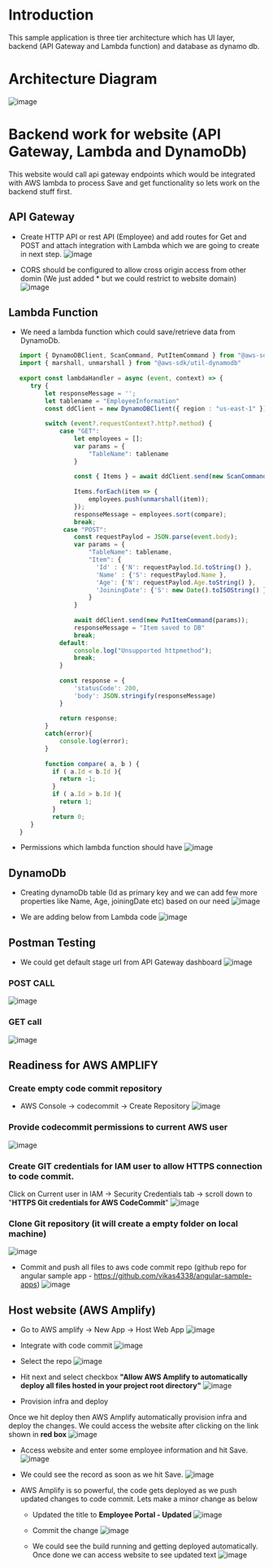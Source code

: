 # Introduction
This sample application is three tier architecture which has UI layer, backend (API Gateway and Lambda function) and database as dynamo db. 

# Architecture Diagram
![image](https://github.com/vikas4338/cloud-stuff/assets/13362154/4f2f3421-c29f-4ed8-a3d7-a52d3f8cccde)

# Backend work for website (API Gateway, Lambda and DynamoDb)
This website would call api gateway endpoints which would be integrated with AWS lambda to process Save and get functionality so lets work on the backend stuff first.

## API Gateway
- Create HTTP API or rest API (Employee) and add routes for Get and POST and attach integration with Lambda which we are going to create in next step.
  ![image](https://github.com/vikas4338/cloud-stuff/assets/13362154/b400e7d1-d344-4b19-8ab1-691beaa6e19f)

- CORS should be configured to allow cross origin access from other domin (We just added * but we could restrict to website domain)
  ![image](https://github.com/vikas4338/cloud-stuff/assets/13362154/839dfe1e-d53e-411f-9194-1e52cc1a2587)

## Lambda Function
- We need a lambda function which could save/retrieve data from DynamoDb. 

```typescript
   import { DynamoDBClient, ScanCommand, PutItemCommand } from "@aws-sdk/client-dynamodb"
   import { marshall, unmarshall } from "@aws-sdk/util-dynamodb"
  
   export const lambdaHandler = async (event, context) => {
      try {
          let responseMessage = '';
          let tablename = "EmployeeInformation"
          const ddClient = new DynamoDBClient({ region : "us-east-1" }); 
          
          switch (event?.requestContext?.http?.method) {
              case "GET":
                  let employees = [];
                  var params = {
                      "TableName": tablename
                  }
  
                  const { Items } = await ddClient.send(new ScanCommand(params));
  
                  Items.forEach(item => {
                      employees.push(unmarshall(item));
                  });
                  responseMessage = employees.sort(compare);
                  break;
               case "POST":
                  const requestPaylod = JSON.parse(event.body);
                  var params = {
                      "TableName": tablename,
                      "Item": {
                        'Id' : {'N': requestPaylod.Id.toString() },
                        'Name' : {'S': requestPaylod.Name },
                        'Age': {'N': requestPaylod.Age.toString() },
                        'JoiningDate': {'S': new Date().toISOString() }
                      }
                  }
  
                  await ddClient.send(new PutItemCommand(params));
                  responseMessage = "Item saved to DB"
                  break;
              default:
                  console.log("Unsupported httpmethod");
                  break;
              }
  
              const response = {
                  'statusCode': 200,
                  'body': JSON.stringify(responseMessage)
              }
  
              return response;
          }
          catch(error){
              console.log(error);
          }
          
          function compare( a, b ) {
            if ( a.Id < b.Id ){
              return -1;
            }
            if ( a.Id > b.Id ){
              return 1;
            }
            return 0;
      }
   }
```

- Permissions which lambda function should have
  ![image](https://github.com/vikas4338/cloud-stuff/assets/13362154/1c4e8239-e240-46a5-b141-b10dc0a21e9c)

## DynamoDb

- Creating dynamoDb table (Id as primary key and we can add few more properties like Name, Age, joiningDate etc) based on our need
  ![image](https://github.com/vikas4338/cloud-stuff/assets/13362154/952ffbc2-00c2-472b-8011-352ad1ca0404)

- We are adding below from Lambda code
  ![image](https://github.com/vikas4338/cloud-stuff/assets/13362154/1501de99-4224-4217-817a-489336d7f232)

## Postman Testing
- We could get default stage url from API Gateway dashboard
![image](https://github.com/vikas4338/cloud-stuff/assets/13362154/c26d9c16-7fd7-4042-a063-aa7a46882514)

### POST CALL
![image](https://github.com/vikas4338/cloud-stuff/assets/13362154/de3fbe4f-b489-4503-a8c0-ead62482df7e)

### GET call 
![image](https://github.com/vikas4338/cloud-stuff/assets/13362154/77d343be-3bd4-469b-bcdf-449709e6c3aa)

## Readiness for AWS AMPLIFY

### Create empty code commit repository
- AWS Console -> codecommit -> Create Repository
![image](https://github.com/vikas4338/cloud-stuff/assets/13362154/068cef70-818e-4fd0-9284-47b7ceb7cf3a)

### Provide codecommit permissions to current AWS user
![image](https://github.com/vikas4338/cloud-stuff/assets/13362154/3aa56040-ef20-46bf-8a27-01f43499dbbc)

### Create GIT credentials for IAM user to allow HTTPS connection to code commit.
Click on Current user in IAM -> Security Credentials tab -> scroll down to "**HTTPS Git credentials for AWS CodeCommit**" 
![image](https://github.com/vikas4338/cloud-stuff/assets/13362154/b5fb7aa5-9ac4-471e-bf93-7f227ceb5de2)

### Clone Git repository (it will create a empty folder on local machine) 
![image](https://github.com/vikas4338/cloud-stuff/assets/13362154/4edd4d3f-cd67-48bf-be8e-e9808e41ba57)

- Commit and push all files to aws code commit repo (github repo for angular sample app - https://github.com/vikas4338/angular-sample-apps)
![image](https://github.com/vikas4338/cloud-stuff/assets/13362154/60e5e91a-6743-4b90-8d28-dd363385fb8c)

## Host website (AWS Amplify)
- Go to AWS amplify -> New App -> Host Web App
![image](https://github.com/vikas4338/cloud-stuff/assets/13362154/b6c829d5-489a-4b33-bad3-ea1efa14dcbc)

- Integrate with code commit
  ![image](https://github.com/vikas4338/cloud-stuff/assets/13362154/8916d45c-e200-491f-8a8f-14c348358e7b)

- Select the repo
  ![image](https://github.com/vikas4338/cloud-stuff/assets/13362154/c3ebe35d-8359-49b2-9cb6-b877da81d19f)

- Hit next and select checkbox **"Allow AWS Amplify to automatically deploy all files hosted in your project root directory"**
  ![image](https://github.com/vikas4338/cloud-stuff/assets/13362154/d9fcaa0d-c49a-48c1-8e2e-abb7c7375dc9)

- Provision infra and deploy

Once we hit deploy then AWS Amplify automatically provision infra and deploy the changes. We could access the website after clicking on the link shown in **red box**
![image](https://github.com/vikas4338/cloud-stuff/assets/13362154/9d9ca049-2b55-4b1a-9aff-2d98748c9d3d)

- Access website and enter some employee information and hit Save.
  ![image](https://github.com/vikas4338/cloud-stuff/assets/13362154/4a0bbc8d-c1cb-479a-8fd1-b1690b5d1c5b)

- We could see the record as soon as we hit Save.
  ![image](https://github.com/vikas4338/cloud-stuff/assets/13362154/250e2cbb-ba08-49fd-aca8-61cb76ecb90c)

- AWS Amplify is so powerful, the code gets deployed as we push updated changes to code commit. Lets make a minor change as below

  - Updated the title to **Employee Portal - Updated**
  ![image](https://github.com/vikas4338/cloud-stuff/assets/13362154/8e1e84d5-7bb9-4f85-a5f2-e4420f5df31b)

  - Commit the change
  ![image](https://github.com/vikas4338/cloud-stuff/assets/13362154/47beb2b9-d6b5-4294-8f80-fa334ffd0240)

  - We could see the build running and getting deployed automatically. Once done we can access website to see updated text
  ![image](https://github.com/vikas4338/cloud-stuff/assets/13362154/b8419cc8-d1dc-4cf7-9c2d-a0c75f7bfe38)

